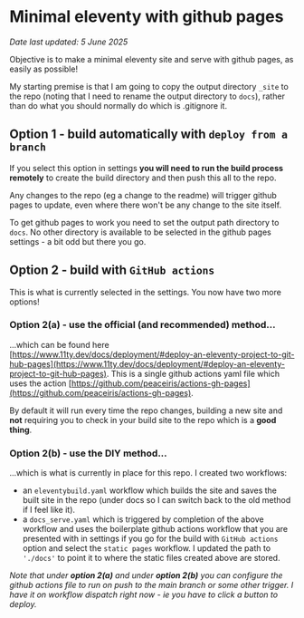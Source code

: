 # Minimal eleventy with github pages

_Date last updated: 5 June 2025_

Objective is to make a minimal eleventy site and serve with github pages, as easily as possible!

My starting premise is that I am going to copy the output directory `_site` to the repo (noting that I need to rename the output directory to `docs`), rather than do what you should normally do which is .gitignore it.

## Option 1 - build automatically with `deploy from a branch`

If you select this option in settings **you will need to run the build process remotely** to create the build directory and then push this all to the repo.

Any changes to the repo (eg a change to the readme) will trigger github pages to update, even where there won't be any change to the site itself.

To get github pages to work you need to set the output path directory to `docs`. No other directory is available to be selected in the github pages settings - a bit odd but there you go.

## Option 2 - build with `GitHub actions`

This is what is currently selected in the settings. You now have two more options!

### Option 2(a) - use the official (and recommended) method...

...which can be found here [https://www.11ty.dev/docs/deployment/#deploy-an-eleventy-project-to-git-hub-pages](https://www.11ty.dev/docs/deployment/#deploy-an-eleventy-project-to-git-hub-pages). This is a single github actions yaml file which uses the action [https://github.com/peaceiris/actions-gh-pages](https://github.com/peaceiris/actions-gh-pages).

By default it will run every time the repo changes, building a new site and **not** requiring you to check in your build site to the repo which is a **good thing**.

### Option 2(b) - use the DIY method...

...which is what is currently in place for this repo. I created two workflows:

- an `eleventybuild.yaml` workflow which builds the site and saves the built site in the repo (under docs so I can switch back to the old method if I feel like it).
- a `docs_serve.yaml` which is triggered by completion of the above workflow and uses the boilerplate github actions workflow that you are presented with in settings if you go for the build with `GitHub actions` option and select the `static pages` workflow. I updated the path to `'./docs'` to point it to where the static files created above are stored. 

_Note that under **option 2(a)** and under **option 2(b)** you can configure the github actions file to run on push to the main branch or some other trigger. I have it on workflow dispatch right now - ie you have to click a button to deploy._
